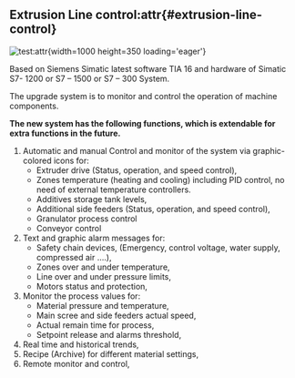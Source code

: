 ## Extrusion Line control:attr{#extrusion-line-control}

![test](/assets/projects/extrusion_line_0.jpg):attr{width=1000 height=350 loading='eager'}

Based on Siemens Simatic latest software TIA 16 and hardware of Simatic S7- 1200 or S7 – 1500 or S7 – 300 System.

The upgrade system is to monitor and control the operation of machine components.

**The new system has the following functions, which is extendable for extra functions in the future.**


1. Automatic and manual Control and monitor of the system via graphic-colored icons for:
	- Extruder drive (Status, operation, and speed control),
	- Zones temperature (heating and cooling) including PID control, no need of external temperature controllers.
	- Additives storage tank levels,
	- Additional side feeders (Status, operation, and speed control),
	- Granulator process control
	- Conveyor control
2. Text and graphic alarm messages for:
	- Safety chain devices, (Emergency, control voltage, water supply, compressed air ….),
	- Zones over and under temperature,
	- Line over and under pressure limits,
	- Motors status and protection,
3. Monitor the process values for:
	- Material pressure and temperature,
	- Main scree and side feeders actual speed,
	- Actual remain time for process,
	- Setpoint release and alarms threshold,
4. Real time and historical trends,
5. Recipe (Archive) for different material settings,
6. Remote monitor and control,